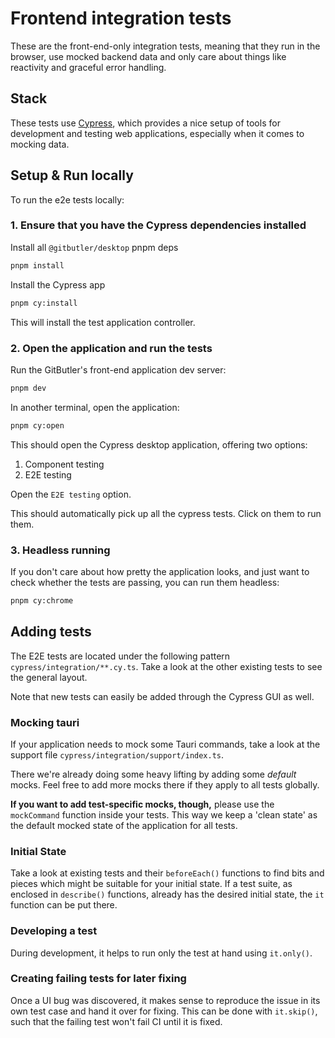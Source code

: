 # Frontend integration tests

These are the front-end-only integration tests, meaning that they run in the browser, use mocked backend data and only care about things like reactivity and graceful error handling.

## Stack

These tests use [Cypress](https://docs.cypress.io/app/get-started/why-cypress), which provides a nice setup of tools for development and testing web applications, especially when it comes to mocking data.

## Setup & Run locally

To run the e2e tests locally:

### 1. Ensure that you have the Cypress dependencies installed

Install all `@gitbutler/desktop` pnpm deps

```sh
pnpm install
```

Install the Cypress app

```sh
pnpm cy:install
```

This will install the test application controller.

### 2. Open the application and run the tests

Run the GitButler's front-end application dev server:

```sh
pnpm dev
```

In another terminal, open the application:

```sh
pnpm cy:open
```

This should open the Cypress desktop application, offering two options:

1. Component testing
2. E2E testing

Open the `E2E testing` option.

This should automatically pick up all the cypress tests. Click on them to run them.

### 3. Headless running

If you don't care about how pretty the application looks, and just want to check whether the tests are passing, you can run them headless:

```sh
pnpm cy:chrome
```

## Adding tests

The E2E tests are located under the following pattern `cypress/integration/**.cy.ts`.
Take a look at the other existing tests to see the general layout.

Note that new tests can easily be added through the Cypress GUI as well.

### Mocking tauri

If your application needs to mock some Tauri commands, take a look at the support file `cypress/integration/support/index.ts`.

There we're already doing some heavy lifting by adding some _default_ mocks. Feel free to add more mocks there if they apply to all tests globally.

**If you want to add test-specific mocks, though,** please use the `mockCommand` function inside your tests. This way we keep a 'clean state' as the default mocked state of the application for all tests.

### Initial State

Take a look at existing tests and their `beforeEach()` functions to find bits and pieces which might be suitable for your initial state. If a test suite, as enclosed in `describe()` functions, already has the desired initial state, the `it` function can be put there.

### Developing a test

During development, it helps to run only the test at hand using `it.only()`. 

### Creating failing tests for later fixing

Once a UI bug was discovered, it makes sense to reproduce the issue in its own test case and hand it over for fixing. This can be done with `it.skip()`, such that the failing test won't fail CI until it is fixed.